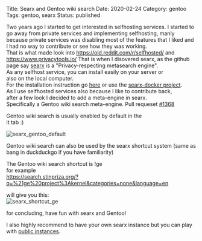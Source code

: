 Title: Searx and Gentoo wiki search
Date: 2020-02-24
Category: gentoo
Tags: gentoo, searx
Status: published

Two years ago I started to get interested in selfhosting services.
I started to go away from private services and implementing selfhosting,
manly because private services was disabling most of the features that 
I liked and I had no way to contribute or see how they was working.  
That is what made look into https://old.reddit.com/r/selfhosted/ and
https://www.privacytools.io/
That is when I disovered searx, as the github page say [searx](https://github.com/asciimoo/searx) is a
"Privacy-respecting metasearch engine".  
As any selfhost service, you can install easily on your server or  
also on the local computer.   
For the installation instruction go [here](https://github.com/asciimoo/searx#if-you-are-in-a-hurry) or use
the [searx-docker project](https://github.com/searx/searx-docker).  
As I use selfhosted services also because I like to contribute back,  
after a few look I decided to add a meta-engine in searx.  
Specifically a Gentoo wiki search meta-engine.
Pull requeset [#1368](https://github.com/asciimoo/searx/pull/1368)

Gentoo wiki search is usually enabled by default in the   
it tab :)

![searx_gentoo_default]({static}/images/searx_gentoo_default.png)

Gentoo wiki search can also be used by the searx shortcut system (same as bang in duckduckgo if you have familiarity)  

The Gentoo wiki search shortcut is !ge  
for example  
https://search.stinpriza.org/?q=%21ge%20project%3Akernel&categories=none&language=en

will give you this:  
![searx_shortcut_ge]({static}/images/searx_shortcut_ge.png)

for concluding,
have fun with searx and Gentoo!

I also highly recommend to have your own searx instance but you can play with [public instances](https://searx.space/#).
